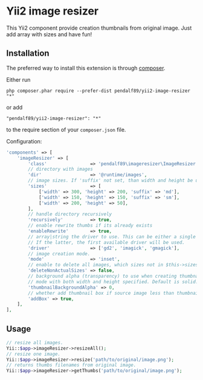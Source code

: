 Yii2 image resizer
================
This Yii2 component provide creation thumbnails from original image.
Just add array with sizes and have fun!

Installation
------------
The preferred way to install this extension is through [composer](http://getcomposer.org/download/).

Either run

```
php composer.phar require --prefer-dist pendalf89/yii2-image-resizer "*"
```

or add

```
"pendalf89/yii2-image-resizer": "*"
```

to the require section of your `composer.json` file.

Configuration:

```php
'components' => [
    'imageResizer' => [
        'class'                => 'pendalf89\imageresizer\ImageResizer',
        // directory with images
        'dir'                  => '@runtime/images',
        // image sizes. If 'suffix' not set, than width and height be used for suffix name.
        'sizes'                => [
            ['width' => 300, 'height' => 200, 'suffix' => 'md'],
            ['width' => 150, 'height' => 150, 'suffix' => 'sm'],
            ['width' => 200, 'height' => 50],
        ],
        // handle directory recursively
        'recursively'          => true,
        // enable rewrite thumbs if its already exists
        'enableRewrite'        => true,
        // array|string the driver to use. This can be either a single driver name or an array of driver names.
        // If the latter, the first available driver will be used.
        'driver'               => ['gd2', 'imagick', 'gmagick'],
        // image creation mode.
        'mode'                 => 'inset',
        // enable to delete all images, which sizes not in $this->sizes array
        'deleteNonActualSizes' => false,
        // background alpha (transparency) to use when creating thumbnails in `ImageInterface::THUMBNAIL_INSET`
	    // mode with both width and height specified. Default is solid.
        'thumbnailBackgroundAlpha' => 0,
        // whether add thumbnail box if source image less than thumbnail size.
        'addBox' => true,
    ],
],
```

Usage
------------

```php
// resize all images.
Yii::$app->imageResizer->resizeAll();
// resize one image.
Yii::$app->imageResizer->resize('path/to/original/image.png');
// returns thumbs filenames from original image.
Yii::$app->imageResizer->getThumbs('path/to/original/image.png');
```

